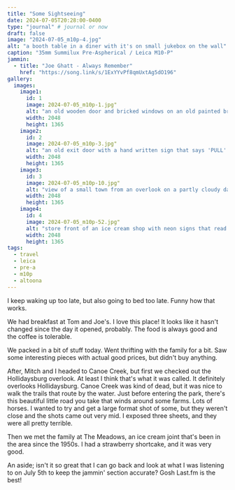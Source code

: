 ```yaml
---
title: "Some Sightseeing"
date: 2024-07-05T20:28:00-0400
type: "journal" # journal or now
draft: false
image: "2024-07-05_m10p-4.jpg"
alt: "a booth table in a diner with it's on small jukebox on the wall"
caption: "35mm Summilux Pre-Aspherical / Leica M10-P"
jammin:
  - title: "Joe Ghatt - Always Remember"
    href: "https://song.link/s/1ExYYvPf8qmUxtAg5dO196"
gallery:
  images:
    image1:
      id: 1
      image: 2024-07-05_m10p-1.jpg"
      alt: "an old wooden door and bricked windows on an old painted brick building"
      width: 2048
      height: 1365
    image2:
      id: 2
      image: 2024-07-05_m10p-3.jpg"
      alt: "an old exit door with a hand written sign that says 'PULL' and an old faded sign that says 'Thanks! CALL AGAIN'"
      width: 2048
      height: 1365
    image3:
      id: 3
      image: 2024-07-05_m10p-10.jpg"
      alt: "view of a small town from an overlook on a partly cloudy day"
      width: 2048
      height: 1365
    image4:
      id: 4
      image: 2024-07-05_m10p-52.jpg"
      alt: "store front of an ice cream shop with neon signs that read 'The Meadows, Since 1950'"
      width: 2048
      height: 1365
tags:
  - travel
  - leica
  - pre-a
  - m10p
  - altoona
---
```


I keep waking up too late, but also going to bed too late. Funny how that works.

We had breakfast at Tom and Joe's. I love this place! It looks like it hasn't changed since the day it opened, probably. The food is always good and the coffee is tolerable.

We packed in a bit of stuff today. Went thrifting with the family for a bit. Saw some interesting pieces with actual good prices, but didn't buy anything.

After, Mitch and I headed to Canoe Creek, but first we checked out the Hollidaysburg overlook. At least I think that's what it was called. It definitely overlooks Hollidaysburg. Canoe Creek was kind of dead, but it was nice to walk the trails that route by the water. Just before entering the park, there's this beautiful little road you take that winds around some farms. Lots of horses. I wanted to try and get a large format shot of some, but they weren't close and the shots came out very mid. I exposed three sheets, and they were all pretty terrible.

Then we met the family at The Meadows, an ice cream joint that's been in the area since the 1950s. I had a strawberry shortcake, and it was very good.

An aside; isn't it so great that I can go back and look at what I was listening to on July 5th to keep the jammin' section accurate? Gosh Last.fm is the best!
